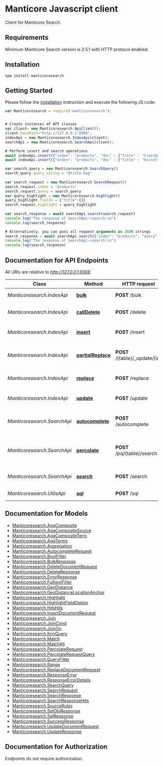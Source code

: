 # Manticore Javascript client

Сlient for Manticore Search.



## Requirements

Minimum Manticore Search version is 2.5.1 with HTTP protocol enabled.

## Installation

```shell
npm install manticoresearch
```

## Getting Started

Please follow the [installation](#installation) instruction and execute the following JS code:

```javascript
var Manticoresearch = require('manticoresearch');


# Create instances of API classes
var client= new Manticoresearch.ApiClient();
client.basePath="http://127.0.0.1:9308";
indexApi = new Manticoresearch.IndexApi(client);
searchApi = new Manticoresearch.SearchApi(client);

# Perform insert and search operations
await indexApi.insert({"index": "products", "doc" : {"title" : "Crossbody Bag with Tassel", "price" : 19.85}});
await indexApi.insert({"index": "products", "doc" : {"title" : "microfiber sheet set", "price" : 19.99}});

var search_query = new Manticoresearch.SearchQuery()
search_query.query_string = "@title bag"
      
var search_request = new Manticoresearch.SearchRequest()
search_request.index = "products"
search_request.query = search_query
var query_highlight = new Manticoresearch.Highlight()
query_highlight.fields = {"title":{}}
search_request.highlight = query_highlight
  
var search_response = await searchApi.search(search_request)
console.log("The response of SearchApi->search:\n")    
console.log(search_response)

# Alternatively, you can pass all request arguments as JSON strings
search_response = await searchApi.search({"index": "products", "query": {"query_string": "@title bag"}, "highlight": {"fields": ["title"]}});
console.log("The response of SearchApi->search:\n")    
console.log(search_response)


```

## Documentation for API Endpoints

All URIs are relative to *http://127.0.0.1:9308*

Class | Method | HTTP request | Description
------------ | ------------- | ------------- | -------------
*Manticoresearch.IndexApi* | [**bulk**](docs/IndexApi.md#bulk) | **POST** /bulk | Bulk table operations
*Manticoresearch.IndexApi* | [**callDelete**](docs/IndexApi.md#callDelete) | **POST** /delete | Delete a document in a table
*Manticoresearch.IndexApi* | [**insert**](docs/IndexApi.md#insert) | **POST** /insert | Create a new document in a table
*Manticoresearch.IndexApi* | [**partialReplace**](docs/IndexApi.md#partialReplace) | **POST** /{table}/_update/{id} | Partially replaces a document in a table
*Manticoresearch.IndexApi* | [**replace**](docs/IndexApi.md#replace) | **POST** /replace | Replace new document in a table
*Manticoresearch.IndexApi* | [**update**](docs/IndexApi.md#update) | **POST** /update | Update a document in a table
*Manticoresearch.SearchApi* | [**autocomplete**](docs/SearchApi.md#autocomplete) | **POST** /autocomplete | Performs an autocomplete search on a table
*Manticoresearch.SearchApi* | [**percolate**](docs/SearchApi.md#percolate) | **POST** /pq/{table}/search | Perform reverse search on a percolate table
*Manticoresearch.SearchApi* | [**search**](docs/SearchApi.md#search) | **POST** /search | Performs a search on a table
*Manticoresearch.UtilsApi* | [**sql**](docs/UtilsApi.md#sql) | **POST** /sql | Perform SQL requests


## Documentation for Models

 - [Manticoresearch.AggComposite](docs/AggComposite.md)
 - [Manticoresearch.AggCompositeSource](docs/AggCompositeSource.md)
 - [Manticoresearch.AggCompositeTerm](docs/AggCompositeTerm.md)
 - [Manticoresearch.AggTerms](docs/AggTerms.md)
 - [Manticoresearch.Aggregation](docs/Aggregation.md)
 - [Manticoresearch.AutocompleteRequest](docs/AutocompleteRequest.md)
 - [Manticoresearch.BoolFilter](docs/BoolFilter.md)
 - [Manticoresearch.BulkResponse](docs/BulkResponse.md)
 - [Manticoresearch.DeleteDocumentRequest](docs/DeleteDocumentRequest.md)
 - [Manticoresearch.DeleteResponse](docs/DeleteResponse.md)
 - [Manticoresearch.ErrorResponse](docs/ErrorResponse.md)
 - [Manticoresearch.FulltextFilter](docs/FulltextFilter.md)
 - [Manticoresearch.GeoDistance](docs/GeoDistance.md)
 - [Manticoresearch.GeoDistanceLocationAnchor](docs/GeoDistanceLocationAnchor.md)
 - [Manticoresearch.Highlight](docs/Highlight.md)
 - [Manticoresearch.HighlightFieldOption](docs/HighlightFieldOption.md)
 - [Manticoresearch.HitsHits](docs/HitsHits.md)
 - [Manticoresearch.InsertDocumentRequest](docs/InsertDocumentRequest.md)
 - [Manticoresearch.Join](docs/Join.md)
 - [Manticoresearch.JoinCond](docs/JoinCond.md)
 - [Manticoresearch.JoinOn](docs/JoinOn.md)
 - [Manticoresearch.KnnQuery](docs/KnnQuery.md)
 - [Manticoresearch.Match](docs/Match.md)
 - [Manticoresearch.MatchAll](docs/MatchAll.md)
 - [Manticoresearch.PercolateRequest](docs/PercolateRequest.md)
 - [Manticoresearch.PercolateRequestQuery](docs/PercolateRequestQuery.md)
 - [Manticoresearch.QueryFilter](docs/QueryFilter.md)
 - [Manticoresearch.Range](docs/Range.md)
 - [Manticoresearch.ReplaceDocumentRequest](docs/ReplaceDocumentRequest.md)
 - [Manticoresearch.ResponseError](docs/ResponseError.md)
 - [Manticoresearch.ResponseErrorDetails](docs/ResponseErrorDetails.md)
 - [Manticoresearch.SearchQuery](docs/SearchQuery.md)
 - [Manticoresearch.SearchRequest](docs/SearchRequest.md)
 - [Manticoresearch.SearchResponse](docs/SearchResponse.md)
 - [Manticoresearch.SearchResponseHits](docs/SearchResponseHits.md)
 - [Manticoresearch.SourceRules](docs/SourceRules.md)
 - [Manticoresearch.SqlObjResponse](docs/SqlObjResponse.md)
 - [Manticoresearch.SqlResponse](docs/SqlResponse.md)
 - [Manticoresearch.SuccessResponse](docs/SuccessResponse.md)
 - [Manticoresearch.UpdateDocumentRequest](docs/UpdateDocumentRequest.md)
 - [Manticoresearch.UpdateResponse](docs/UpdateResponse.md)


## Documentation for Authorization

Endpoints do not require authorization.

